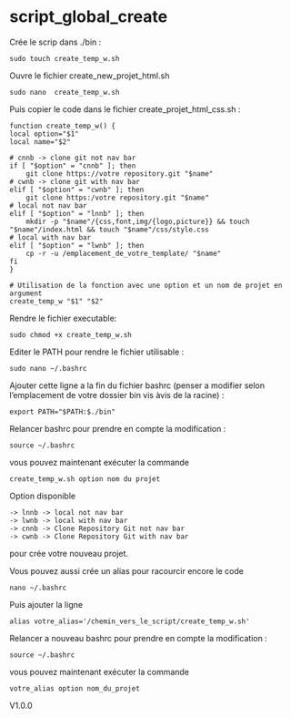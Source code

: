 # script_global_create

Crée le scrip dans ./bin :

	sudo touch create_temp_w.sh 

Ouvre le fichier create_new_projet_html.sh

	sudo nano  create_temp_w.sh 

Puis copier le code dans le fichier create_projet_html_css.sh :

    function create_temp_w() {
    local option="$1"
    local name="$2"

    # cnnb -> clone git not nav bar
    if [ "$option" = "cnnb" ]; then 
        git clone https://votre repository.git "$name"
    # cwnb -> clone git with nav bar
    elif [ "$option" = "cwnb" ]; then
        git clone https:/votre repository.git "$name"
    # local not nav bar	
    elif [ "$option" = "lnnb" ]; then
        mkdir -p "$name"/{css,font,img/{logo,picture}} && touch "$name"/index.html && touch "$name"/css/style.css   
    # local with nav bar	
    elif [ "$option" = "lwnb" ]; then
        cp -r -u /emplacement_de_votre_template/ "$name"
    fi
    }
	
    # Utilisation de la fonction avec une option et un nom de projet en argument
    create_temp_w "$1" "$2"

Rendre le fichier executable:

	sudo chmod +x create_temp_w.sh

Editer le PATH pour rendre le fichier utilisable :
	
	sudo nano ~/.bashrc

Ajouter cette ligne a la fin du fichier bashrc (penser a modifier selon l’emplacement de votre dossier bin vis àvis de la racine) :

	export PATH="$PATH:$./bin"

Relancer bashrc pour prendre en compte la modification :

	source ~/.bashrc


vous pouvez maintenant exécuter la commande 

	create_temp_w.sh option nom du projet

Option disponible 

	-> lnnb -> local not nav bar
	-> lwnb -> local with nav bar
	-> cnnb -> Clone Repository Git not nav bar
	-> cwnb -> Clone Repository Git with nav bar
	
pour crée votre nouveau projet.


Vous pouvez aussi crée un alias pour racourcir encore le code

 	nano ~/.bashrc

Puis ajouter la ligne 

	alias votre_alias='/chemin_vers_le_script/create_temp_w.sh'

Relancer a nouveau bashrc pour prendre en compte la modification :

	source ~/.bashrc

vous pouvez maintenant exécuter la commande 

 	votre_alias option nom_du_projet



V1.0.0
